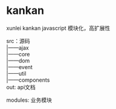 kankan
======

xunlei kankan javascript
模块化，高扩展性

src：源码   
  |——ajax   
  |——core   
  |——dom    
  |——event    
  |——util   
  |——components    
out: api文档

modules: 业务模块
